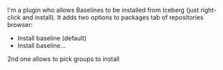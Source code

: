 I'm a plugin who allows Baselines to be installed from Iceberg (just right-click and install).It adds two options to packages tab of repositories browser: - Install baseline (default)- Install baseline...2nd one allows to pick groups to install